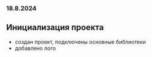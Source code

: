 ### 18.8.2024
## Инициализация проекта
- создан проект, подключены основные библиотеки 
- добавлено лого